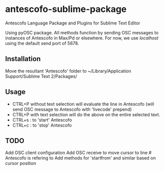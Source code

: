 # antescofo-sublime-package
Antescofo Language Package and Plugins for Sublime Text Editor

Using pyOSC package. All methods function by sending OSC messages to instances of Antescofo in Max/Pd or elsewhere. For now, we use <i>localhost</i> using the default send port of 5678.

## Installation

Move the resultant 'Antescofo' folder to ~/Library/Application Support/Sublime Text 2/Packages/

## Usage

- CTRL+P without text selection will evaluate the line in Antescofo (will send OSC message to Antescofo with 'livecode' prepend)
- CTRL+P with text selection will do the above on the entire selected text.
- CTRL+s : to 'start' Antescofo
- CTRL+c : to 'stop' Antescofo

## TODO

Add OSC client configuration
Add OSC receive to move cursor to line # Antescofo is refering to
Add methods for 'startfrom' and similar based on cursor position